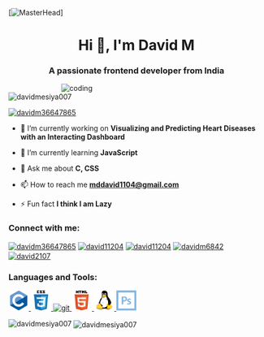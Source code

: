[![MasterHead](https://teeltechcanada.com/2015/wp-content/uploads/2017/07/hacker-banner.jpg)]
<h1 align="center">Hi 👋, I'm David M</h1>
<h3 align="center">A passionate frontend developer from India</h3>
<img align="right" alt="coding" width="400" src="https://cdn.dribbble.com/users/926537/screenshots/4502924/python-2.gif">

<p align="left"> <img src="https://komarev.com/ghpvc/?username=davidmesiya007&label=Profile%20views&color=0e75b6&style=flat" alt="davidmesiya007" /> </p>

<p align="left"> <a href="https://twitter.com/davidm36647865" target="blank"><img src="https://img.shields.io/twitter/follow/davidm36647865?logo=twitter&style=for-the-badge" alt="davidm36647865" /></a> </p>

- 🔭 I’m currently working on **Visualizing and Predicting Heart Diseases with an Interacting Dashboard**

- 🌱 I’m currently learning **JavaScript**

- 💬 Ask me about **C, CSS**

- 📫 How to reach me **mddavid1104@gmail.com**

- ⚡ Fun fact **I think I am Lazy**

<h3 align="left">Connect with me:</h3>
<p align="left">
<a href="https://twitter.com/davidm36647865" target="blank"><img align="center" src="https://raw.githubusercontent.com/rahuldkjain/github-profile-readme-generator/master/src/images/icons/Social/twitter.svg" alt="davidm36647865" height="30" width="40" /></a>
<a href="https://linkedin.com/in/david11204" target="blank"><img align="center" src="https://raw.githubusercontent.com/rahuldkjain/github-profile-readme-generator/master/src/images/icons/Social/linked-in-alt.svg" alt="david11204" height="30" width="40" /></a>
<a href="https://fb.com/david11204" target="blank"><img align="center" src="https://raw.githubusercontent.com/rahuldkjain/github-profile-readme-generator/master/src/images/icons/Social/facebook.svg" alt="david11204" height="30" width="40" /></a>
<a href="https://instagram.com/davidm6842" target="blank"><img align="center" src="https://raw.githubusercontent.com/rahuldkjain/github-profile-readme-generator/master/src/images/icons/Social/instagram.svg" alt="davidm6842" height="30" width="40" /></a>
<a href="https://www.codechef.com/users/david2107" target="blank"><img align="center" src="https://cdn.jsdelivr.net/npm/simple-icons@3.1.0/icons/codechef.svg" alt="david2107" height="30" width="40" /></a>
</p>

<h3 align="left">Languages and Tools:</h3>
<p align="left"> <a href="https://www.cprogramming.com/" target="_blank" rel="noreferrer"> <img src="https://raw.githubusercontent.com/devicons/devicon/master/icons/c/c-original.svg" alt="c" width="40" height="40"/> </a> <a href="https://www.w3schools.com/css/" target="_blank" rel="noreferrer"> <img src="https://raw.githubusercontent.com/devicons/devicon/master/icons/css3/css3-original-wordmark.svg" alt="css3" width="40" height="40"/> </a> <a href="https://git-scm.com/" target="_blank" rel="noreferrer"> <img src="https://www.vectorlogo.zone/logos/git-scm/git-scm-icon.svg" alt="git" width="40" height="40"/> </a> <a href="https://www.w3.org/html/" target="_blank" rel="noreferrer"> <img src="https://raw.githubusercontent.com/devicons/devicon/master/icons/html5/html5-original-wordmark.svg" alt="html5" width="40" height="40"/> </a> <a href="https://www.linux.org/" target="_blank" rel="noreferrer"> <img src="https://raw.githubusercontent.com/devicons/devicon/master/icons/linux/linux-original.svg" alt="linux" width="40" height="40"/> </a> <a href="https://www.photoshop.com/en" target="_blank" rel="noreferrer"> <img src="https://raw.githubusercontent.com/devicons/devicon/master/icons/photoshop/photoshop-line.svg" alt="photoshop" width="40" height="40"/> </a> </p>

<p><img align="left" src="https://github-readme-stats.vercel.app/api/top-langs?username=davidmesiya007&show_icons=true&locale=en&layout=compact" alt="davidmesiya007" /></p>

<p>&nbsp;<img align="center" src="https://github-readme-stats.vercel.app/api?username=davidmesiya007&show_icons=true&locale=en" alt="davidmesiya007" /></p>


